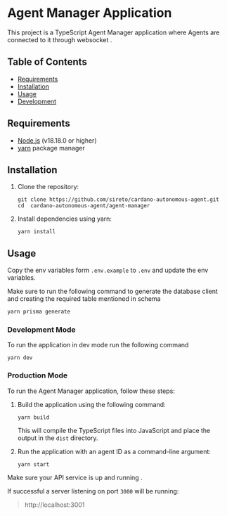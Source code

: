 # Agent Manager Application

This project is a TypeScript Agent Manager application where Agents are connected to it through websocket .

## Table of Contents

-   [Requirements](#requirements)
-   [Installation](#installation)
-   [Usage](#usage)
-   [Development](#development)

## Requirements

-   [Node.js](https://nodejs.org/) (v18.18.0 or higher)
-   [yarn](https://yarnpkg.com/) package manager

## Installation

1. Clone the repository:

    ```shell
    git clone https://github.com/sireto/cardano-autonomous-agent.git
    cd  cardano-autonomous-agent/agent-manager
    ```

2. Install dependencies using yarn:

    ```shell
    yarn install
    ```

## Usage

Copy the env variables form `.env.example` to `.env` and update the env variables.

Make sure to run the following command to generate the database client and creating the required table mentioned in schema

```bash
yarn prisma generate
```

### Development Mode

To run the application in dev mode run the following command

```shell
yarn dev
```

### Production Mode

To run the Agent Manager application, follow these steps:

1. Build the application using the following command:

    ```shell
    yarn build
    ```

    This will compile the TypeScript files into JavaScript and place the output in the `dist` directory.

2. Run the application with an agent ID as a command-line argument:

    ```shell
    yarn start
    ```

Make sure your API service is up and running .

If successful a server listening on port `3000` will be running:

> http://localhost:3001
